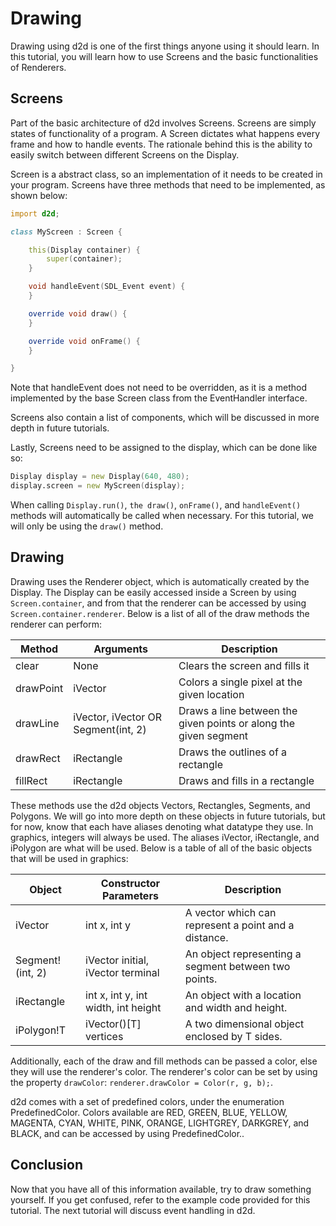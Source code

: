 # Drawing

Drawing using d2d is one of the first things anyone using it should learn. In this tutorial, you will learn how to use Screens and the basic functionalities of Renderers.

## Screens

Part of the basic architecture of d2d involves Screens. Screens are simply states of functionality of a program. A Screen dictates what happens every frame and how to handle events. The rationale behind this is the ability to easily switch between different Screens on the Display. 

Screen is a abstract class, so an implementation of it needs to be created in your program. Screens have three methods that need to be implemented, as shown below:

```D
import d2d;

class MyScreen : Screen {

    this(Display container) {
        super(container);
    }

    void handleEvent(SDL_Event event) {
    }

    override void draw() {
    }

    override void onFrame() {
    }

}
```

Note that handleEvent does not need to be overridden, as it is a method implemented by the base Screen class from the EventHandler interface. 

Screens also contain a list of components, which will be discussed in more depth in future tutorials.

Lastly, Screens need to be assigned to the display, which can be done like so:

```D
Display display = new Display(640, 480);
display.screen = new MyScreen(display);
```

When calling `Display.run()`, `the draw()`, `onFrame()`, and `handleEvent()` methods will automatically be called when necessary. For this tutorial, we will only be using the `draw()` method.

## Drawing

Drawing uses the Renderer object, which is automatically created by the Display. The Display can be easily accessed inside a Screen by using `Screen.container`, and from that the renderer can be accessed by using `Screen.container.renderer`. Below is a list of all of the draw methods the renderer can perform:

|Method|Arguments|Description|
|-|-|-|
|clear|None|Clears the screen and fills it|
|drawPoint|iVector|Colors a single pixel at the given location|
|drawLine|iVector, iVector OR Segment(int, 2)|Draws a line between the given points or along the given segment|
|drawRect|iRectangle|Draws the outlines of a rectangle|
|fillRect|iRectangle|Draws and fills in a rectangle|

These methods use the d2d objects Vectors, Rectangles, Segments, and Polygons. We will go into more depth on these objects in future tutorials, but for now, know that each have aliases denoting what datatype they use. In graphics, integers will always be used. The aliases iVector, iRectangle, and iPolygon are what will be used. Below is a table of all of the basic objects that will be used in graphics:

|Object|Constructor Parameters|Description|
|-|-|-|
|iVector|int x, int y|A vector which can represent a point and a distance.|
|Segment!(int, 2)|iVector initial, iVector terminal|An object representing a segment between two points.|
|iRectangle|int x, int y, int width, int height|An object with a location and width and height.|
|iPolygon!T|iVector()[T] vertices|A two dimensional object enclosed by T sides.|

Additionally, each of the draw and fill methods can be passed a color, else they will use the renderer's color. The renderer's color can be set by using the property `drawColor`: `renderer.drawColor = Color(r, g, b);`.

d2d comes with a set of predefined colors, under the enumeration PredefinedColor. Colors available are RED, GREEN, BLUE, YELLOW, MAGENTA, CYAN, WHITE, PINK, ORANGE, LIGHTGREY, DARKGREY, and BLACK, and can be accessed by using PredefinedColor.<COLORNAME>.

## Conclusion

Now that you have all of this information available, try to draw something yourself. If you get confused, refer to the example code provided for this tutorial. The next tutorial will discuss event handling in d2d.
